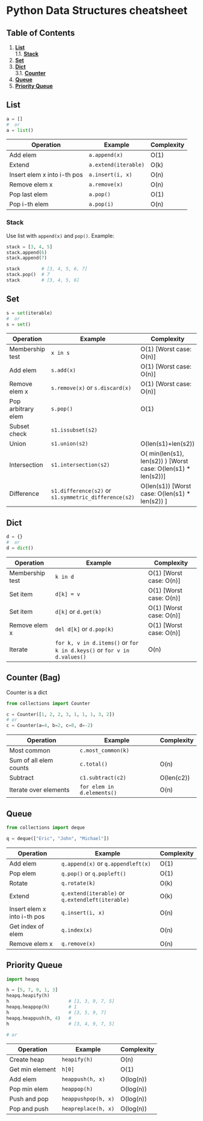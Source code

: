 # Python Data Structures cheatsheet

## Table of Contents
1. **[List](#list)**  
1.1. **[Stack](#stack)**  
2. **[Set](#set)**  
3. **[Dict](#dict)**  
3.1. **[Counter](#counter-bag)**  
4. **[Queue](#queue)**  
5. **[Priority Queue](#priority-queue)**


## List

```Python
a = []
#  or 
a = list()
```

| Operation | Example | Complexity |
|-----------|---------|------------|
| Add elem  | `a.append(x)` | O(1)   |
| Extend | `a.extend(iterable)` | O(k)  |
| Insert elem x into i-th pos | `a.insert(i, x)` | O(n)  |
| Remove elem x | `a.remove(x)`    | O(n)  |
| Pop last elem | `a.pop()` | O(1) |
| Pop i-th elem | `a.pop(i)` | O(n) |


### Stack
Use list with `append(x)` and `pop()`. Example:
```Python
stack = [3, 4, 5]
stack.append(6)
stack.append(7)

stack        # [3, 4, 5, 6, 7]
stack.pop()  # 7
stack        # [3, 4, 5, 6]
```

## Set
```Python
s = set(iterable)
#  or 
s = set()
```

| Operation | Example | Complexity |
|-----------|---------|------------|
| Membership test | `x in s` | O(1) [Worst case: O(n)]|
| Add elem  | `s.add(x)` | O(1) [Worst case: O(n)]  |
| Remove elem x | `s.remove(x)`  or `s.discard(x)`   | O(1) [Worst case: O(n)] |
| Pop arbitrary elem | `s.pop()` | O(1) |
| Subset check | `s1.issubset(s2)` | |
| Union | `s1.union(s2)` | O(len(s1)+len(s2)) |
| Intersection | `s1.intersection(s2)` | O( min(len(s1), len(s2)) ) [Worst case: O(len(s1) * len(s2))] |
| Difference | `s1.difference(s2)` or `s1.symmetric_difference(s2)` | O(len(s1)) [Worst case: O(len(s1) * len(s2)) ] |


## Dict
```Python
d = {}
#  or 
d = dict()
```

| Operation | Example | Complexity |
|-----------|---------|------------|
| Membership test | `k in d` | O(1) [Worst case: O(n)]|
| Set item  | `d[k] = v` | O(1) [Worst case: O(n)] |
| Set item  | `d[k]` or `d.get(k)` | O(1) [Worst case: O(n)] |
| Remove elem x | `del d[k]`  or `d.pop(k)`   | O(1) [Worst case: O(n)] |
| Iterate | `for k, v in d.items()` or `for k in d.keys()` or `for v in d.values()` | O(n) | 

## Counter (Bag)
Counter is a dict
```Python 
from collections import Counter

c = Counter([1, 2, 2, 3, 1, 1, 1, 3, 2])
# or
c = Counter(a=4, b=2, c=0, d=-2) 

```
| Operation | Example | Complexity |
|-----------|---------|------------|
| Most common | `c.most_common(k)` | |
| Sum of all elem counts | `c.total()` | O(n) |
| Subtract | `c1.subtract(c2)` | O(len(c2)) |
| Iterate over elements | `for elem in d.elements()` | O(n) | 

## Queue

```Python
from collections import deque

q = deque(["Eric", "John", "Michael"])
```

| Operation | Example | Complexity | 
|-----------|---------|------------|
| Add elem  | `q.append(x)` or `q.appendleft(x)` | O(1) |
| Pop  elem | `q.pop()`  or `q.popleft()`        | O(1) |
| Rotate    | `q.rotate(k)`                      | O(k) |
| Extend    | `q.extend(iterable)`  or `q.extendleft(iterable)` | O(k) |
| Insert elem x into i-th pos | `q.insert(i, x)` | O(n)  |
| Get index of elem | `q.index(x)` | O(n)  |
| Remove elem x | `q.remove(x)`    | O(n)  |



## Priority Queue

```Python
import heapq

h = [5, 7, 9, 1, 3]
heapq.heapify(h)
h                      # [1, 3, 9, 7, 5]
heapq.heappop(h)       # 1
h                      # [3, 5, 9, 7]
heapq.heappush(h, 4)   # 
h                      # [3, 4, 9, 7, 5]

# or 
```

| Operation | Example | Complexity | 
|-----------|---------|------------|
| Create heap | `heapify(h)` | O(n) |
| Get min element | `h[0]` | O(1) |
| Add elem  | `heappush(h, x)` | O(log(n)) |
| Pop  min elem | `heappop(h)`     | O(log(n)) |
| Push and pop |`heappushpop(h, x)`| O(log(n)) |
| Pop and push |`heapreplace(h, x)`| O(log(n)) |

